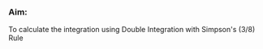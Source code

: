 ﻿<h3>Aim:</h3> 
<p>To calculate the integration using Double Integration with Simpson's (3/8) Rule</p>









